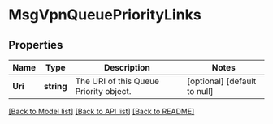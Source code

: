 # MsgVpnQueuePriorityLinks

## Properties
Name | Type | Description | Notes
------------ | ------------- | ------------- | -------------
**Uri** | **string** | The URI of this Queue Priority object. | [optional] [default to null]

[[Back to Model list]](../README.md#documentation-for-models) [[Back to API list]](../README.md#documentation-for-api-endpoints) [[Back to README]](../README.md)

